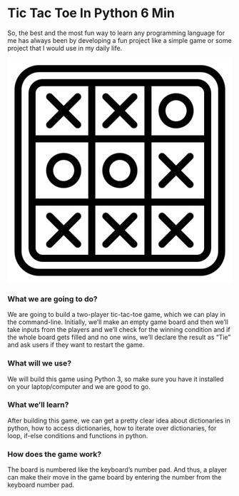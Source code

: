 # Tic Tac Toe  In Python 6 Min 

So, the best and the most fun way to learn any programming language for me has always been by developing a fun project like a simple game or some project that I would use in my daily life.

<p align="center"> <img src="tic_tac_toe.png" alt="hello" /> </p>

### What we are going to do?

We are going to build a two-player tic-tac-toe game, which we can play in the command-line. Initially, we’ll make an empty game board and then we’ll take inputs from the players and we’ll check for the winning condition and if the whole board gets filled and no one wins, we’ll declare the result as “Tie” and ask users if they want to restart the game.

### What will we use?

We will build this game using Python 3, so make sure you have it installed on your laptop/computer and we are good to go.

### What we’ll learn?

After building this game, we can get a pretty clear idea about dictionaries in python, how to access dictionaries, how to iterate over dictionaries, for loop, if-else conditions and functions in python.

### How does the game work?

The board is numbered like the keyboard’s number pad. And thus, a player can make their move in the game board by entering the number from the keyboard number pad.